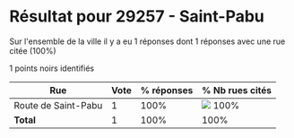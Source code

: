 # Résultat pour 29257 - Saint-Pabu

Sur l'ensemble de la ville il y a eu 1 réponses dont 1 réponses avec une rue citée (100%)

1 points noirs identifiés

| Rue | Vote | % réponses | % Nb rues cités|
|-----|------|------------|----------------|
| Route de Saint-Pabu | 1 | 100% | <img src="../../img/bar_100.gif" />&nbsp;100%|
| **Total** | 1 | 100% | 100%|
